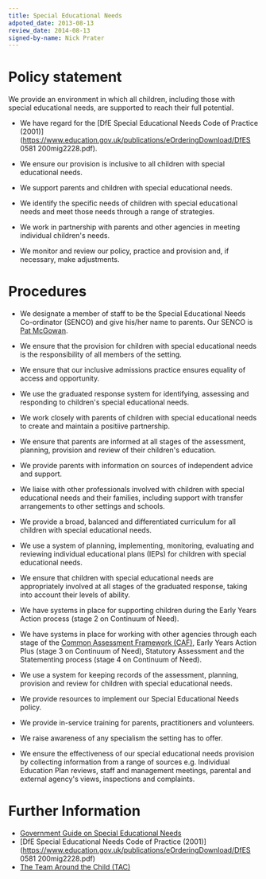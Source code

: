 ```yaml
---
title: Special Educational Needs
adpoted_date: 2013-08-13
review_date: 2014-08-13
signed-by-name: Nick Prater
---
```

# Policy statement #
We provide an environment in which all children, including those with special educational needs, are 
supported to reach their full potential.

* We have regard for the [DfE Special Educational Needs Code of Practice (2001)](https://www.education.gov.uk/publications/eOrderingDownload/DfES 0581 200mig2228.pdf).

* We ensure our provision is inclusive to all children with special educational needs.

* We support parents and children with special educational needs.

* We identify the specific needs of children with special educational needs and meet those needs through
a range of strategies.

* We work in partnership with parents and other agencies in meeting individual children's needs.

* We monitor and review our policy, practice and provision and, if necessary, make adjustments. 

# Procedures #
* We designate a member of staff to be the Special Educational Needs Co-ordinator (SENCO) and give
his/her name to parents. Our SENCO is [Pat McGowan](/staff/pat_mcgowan.html).

* We ensure that the provision for children with special educational needs is the responsibility of all
members of the setting.

* We ensure that our inclusive admissions practice ensures equality of access and opportunity.

* We use the graduated response system for identifying, assessing and responding to children's special
educational needs.

* We work closely with parents of children with special educational needs to create and maintain a positiive partnership.

* We ensure that parents are informed at all stages of the assessment, planning, provision and review of
their children's education.

* We provide parents with information on sources of independent advice and support.

* We liaise with other professionals involved with children with special educational needs and their families,
including support with transfer arrangements to other settings and schools.

* We provide a broad, balanced and differentiated curriculum for all children with special educational needs.

* We use a system of planning, implementing, monitoring, evaluating and reviewing individual educational
plans (IEPs) for children with special educational needs.

* We ensure that children with special educational needs are appropriately involved at all stages of the
graduated response, taking into account their levels of ability.

* We have systems in place for supporting children during the Early Years Action process (stage 2 on
Continuum of Need).

* We have systems in place for working with other agencies through each stage of the [Common Assessment Framework
(CAF)](http://www.education.gov.uk/childrenandyoungpeople/strategy/integratedworking/caf/a0068957/the-caf-process),
Early Years Action Plus (stage 3 on Continuum of Need), Statutory Assessment and
the Statementing process (stage 4 on Continuum of Need).

* We use a system for keeping records of the assessment, planning, provision and review for children with
special educational needs.

* We provide resources to implement our Special Educational Needs policy.

* We provide in-service training for parents, practitioners and volunteers.

* We raise awareness of any specialism the setting has to offer.

* We ensure the effectiveness of our special educational needs provision by collecting information from
a range of sources e.g. Individual Education Plan reviews, staff and management meetings, parental and
external agency's views, inspections and complaints.

# Further Information #
* [Government Guide on Special Educational Needs](https://www.gov.uk/children-with-special-educational-needs/overview)
* [DfE Special Educational Needs Code of Practice (2001)](https://www.education.gov.uk/publications/eOrderingDownload/DfES 0581 200mig2228.pdf)
* [The Team Around the Child (TAC)](http://www.education.gov.uk/childrenandyoungpeople/strategy/integratedworking/a0068944/team-around-the-child-tac)






